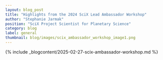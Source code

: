 ```yaml
---
layout: blog_post
title: "Highlights from the 2024 SciX Lead Ambassador Workshop"
author: "Stephanie Jarmak"
position: "SciX Project Scientist for Planetary Science"
category: blog
label: general
thumbnail: blog/images/scix_ambassador_workshop_image1.png
---
```


{% include _blogcontent/2025-02-27-scix-ambassador-workshop.md %}
